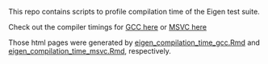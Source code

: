 This repo contains scripts to profile compilation time of the Eigen test suite.

Check out the compiler timings for [GCC here](https://raw.githack.com/bjornpiltz/eigen_compilation_time/master/eigen_compilation_time_gcc.html)
or [MSVC here](https://raw.githack.com/bjornpiltz/eigen_compilation_time/master/eigen_compilation_time_msvc.html)

Those html pages were generated by [eigen_compilation_time_gcc.Rmd](eigen_compilation_time_gcc.Rmd) and [eigen_compilation_time_msvc.Rmd](eigen_compilation_time_msvc.Rmd), respectively.
